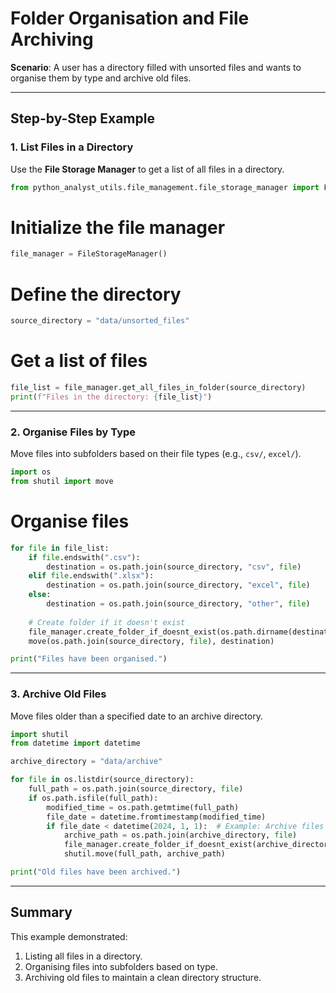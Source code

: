 # Folder Organisation and File Archiving

**Scenario**: A user has a directory filled with unsorted files and wants to organise them by type and archive old files.

---

## Step-by-Step Example

### 1. List Files in a Directory

Use the **File Storage Manager** to get a list of all files in a directory.

```python
from python_analyst_utils.file_management.file_storage_manager import FileStorageManager
```

# Initialize the file manager

```python
file_manager = FileStorageManager()
```

# Define the directory

```python
source_directory = "data/unsorted_files"
```

# Get a list of files

```python
file_list = file_manager.get_all_files_in_folder(source_directory)
print(f"Files in the directory: {file_list}")
```

---

### 2. Organise Files by Type

Move files into subfolders based on their file types (e.g., `csv/`, `excel/`).

```python
import os
from shutil import move
```

# Organise files

```python
for file in file_list:
    if file.endswith(".csv"):
        destination = os.path.join(source_directory, "csv", file)
    elif file.endswith(".xlsx"):
        destination = os.path.join(source_directory, "excel", file)
    else:
        destination = os.path.join(source_directory, "other", file)
    
    # Create folder if it doesn't exist
    file_manager.create_folder_if_doesnt_exist(os.path.dirname(destination))
    move(os.path.join(source_directory, file), destination)

print("Files have been organised.")
```

---

### 3. Archive Old Files

Move files older than a specified date to an archive directory.

```python
import shutil
from datetime import datetime

archive_directory = "data/archive"

for file in os.listdir(source_directory):
    full_path = os.path.join(source_directory, file)
    if os.path.isfile(full_path):
        modified_time = os.path.getmtime(full_path)
        file_date = datetime.fromtimestamp(modified_time)
        if file_date < datetime(2024, 1, 1):  # Example: Archive files before 2024
            archive_path = os.path.join(archive_directory, file)
            file_manager.create_folder_if_doesnt_exist(archive_directory)
            shutil.move(full_path, archive_path)

print("Old files have been archived.")
```

---

## Summary

This example demonstrated:
1. Listing all files in a directory.
2. Organising files into subfolders based on type.
3. Archiving old files to maintain a clean directory structure.
